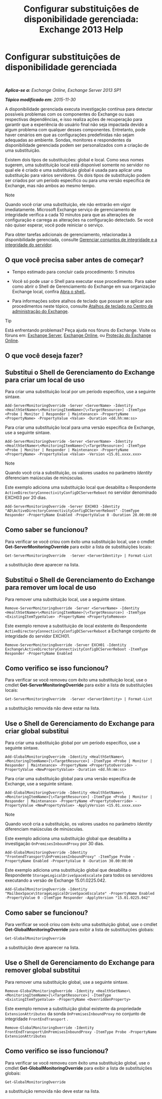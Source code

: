 ﻿---
title: 'Configurar substituições de disponibilidade gerenciada: Exchange 2013 Help'
TOCTitle: Configurar substituições de disponibilidade gerenciada
ms:assetid: c8f315b3-1d5e-4ad9-8bea-9c3a4a13ebfc
ms:mtpsurl: https://technet.microsoft.com/pt-br/library/Dn482055(v=EXCHG.150)
ms:contentKeyID: 59890401
ms.date: 05/22/2018
mtps_version: v=EXCHG.150
ms.translationtype: MT
---

# Configurar substituições de disponibilidade gerenciada

 

_**Aplica-se a:** Exchange Online, Exchange Server 2013 SP1_

_**Tópico modificado em:** 2015-11-30_

A disponibilidade gerenciada executa investigação contínua para detectar possíveis problemas com os componentes do Exchange ou suas respectivas dependências, e isso realiza ações de recuperação para garantir que a experiência do usuário final não seja impactada devido a algum problema com qualquer desses componentes. Entretanto, pode haver cenários em que as configurações predefinidas não sejam adequadas ao ambiente. Sondas, monitores e respondentes da disponibilidade gerenciada podem ser personalizados com a criação de uma substituição.

Existem dois tipos de substituições: global e local. Como seus nomes sugerem, uma substituição local está disponível somente no servidor no qual ele é criado e uma substituição global é usada para aplicar uma substituição para vários servidores. Os dois tipos de substituição podem ser criados por um período específico ou para uma versão específica de Exchange, mas não ambos ao mesmo tempo.


> [!NOTE]
> Quando você criar uma substituição, ele não entrarão em vigor imediatamente. Microsoft Exchange serviço de gerenciamento de integridade verifica a cada 10 minutos para que as alterações de configuração e carrega as alterações na configuração detectado. Se você não quiser esperar, você pode reiniciar o serviço.



Para obter tarefas adicionais de gerenciamento, relacionadas à disponibilidade gerenciada, consulte [Gerenciar conjuntos de integridade e a integridade do servidor](manage-health-sets-and-server-health-exchange-2013-help.md).

## O que você precisa saber antes de começar?

  - Tempo estimado para concluir cada procedimento: 5 minutos

  - Você só pode usar o Shell para executar esse procedimento. Para saber como abrir o Shell de Gerenciamento do Exchange em sua organização Exchange local, confira [Abra o shell.](https://technet.microsoft.com/pt-br/library/dd638134\(v=exchg.150\)).

  - Para informações sobre atalhos de teclado que possam se aplicar aos procedimentos neste tópico, consulte [Atalhos de teclado no Centro de administração do Exchange](keyboard-shortcuts-in-the-exchange-admin-center-exchange-online-protection-help.md).


> [!TIP]
> Está enfrentando problemas? Peça ajuda nos fóruns do Exchange. Visite os fóruns em: <A href="https://go.microsoft.com/fwlink/p/?linkid=60612">Exchange Server</A>, <A href="https://go.microsoft.com/fwlink/p/?linkid=267542">Exchange Online</A>, ou <A href="https://go.microsoft.com/fwlink/p/?linkid=285351">Proteção do Exchange Online</A>.



## O que você deseja fazer?

## Substitui o Shell de Gerenciamento do Exchange para criar um local de uso

Para criar uma substituição local por um período específico, use a seguinte sintaxe.

    Add-ServerMonitoringOverride -Server <ServerName> -Identity <HealthSetName>\<MonitoringItemName>[\<TargetResource>] -ItemType <Probe | Monitor | Responder | Maintenance> -PropertyName <PropertyName> -PropertyValue <Value> -Duration <dd.hh:mm:ss>

Para criar uma substituição local para uma versão específica de Exchange, use a seguinte sintaxe.

    Add-ServerMonitoringOverride -Server <ServerName> -Identity <HealthSetName>\<MonitoringItemName>[\<TargetResource>] -ItemType <Probe | Monitor | Responder | Maintenance> -PropertyName <PropertyName> -PropertyValue <Value> -Version <15.01.xxxx.xxx>


> [!NOTE]
> Quando você cria a substituição, os valores usados no parâmetro <EM>Identity</EM> diferenciam maiúsculas de minúsculas.



Este exemplo adiciona uma substituição local que desabilita o Respondente `ActiveDirectoryConnectivityConfigDCServerReboot` no servidor denominado EXCH03 por 20 dias.

    Add-ServerMonitoringOverride -Server EXCH03 -Identity "AD\ActiveDirectoryConnectivityConfigDCServerReboot" -ItemType Responder -PropertyName Enabled -PropertyValue 0 -Duration 20.00:00:00

## Como saber se funcionou?

Para verificar se você criou com êxito uma substituição local, use o cmdlet **Get-ServerMonitoringOverride** para exibir a lista de substituições locais:

    Get-ServerMonitoringOverride  -Server <ServerIdentity> | Format-List

a substituição deve aparecer na lista.

## Substitui o Shell de Gerenciamento do Exchange para remover um local de uso

Para remover uma substituição local, use a seguinte sintaxe.

    Remove-ServerMonitoringOverride -Server <ServerName> -Identity <HealthSetName>\<MonitoringItemName>[\<TargetResource>] -ItemType <ExistingItemTypeValue> -PropertyName <PropertytoRemove>

Este exemplo remove a substituição de local existente do Respondente `ActiveDirectoryConnectivityConfigDCServerReboot` a Exchange conjunto de integridade do servidor EXCH01.

    Remove-ServerMonitoringOverride -Server EXCH01 -Identity Exchange\ActiveDirectoryConnectivityConfigDCServerReboot -ItemType Responder -PropertyName Enabled

## Como verifico se isso funcionou?

Para verificar se você removeu com êxito uma substituição local, use o cmdlet **Get-ServerMonitoringOverride** para exibir a lista de substituições locais:

    Get-ServerMonitoringOverride  -Server <ServerIdentity> | Format-List

a substituição removida não deve estar na lista.

## Use o Shell de Gerenciamento do Exchange para criar global substitui

Para criar uma substituição global por um período específico, use a seguinte sintaxe.

    Add-GlobalMonitoringOverride -Identity <HealthSetName>\<MonitoringItemName>[\<TargetResource>] -ItemType <Probe | Monitor | Responder | Maintenance> -PropertyName <PropertytoOverride> -PropertyValue <NewPropertyValue> -Duration <dd.hh:mm:ss>

Para criar uma substituição global para uma versão específica de Exchange, use a seguinte sintaxe.

    Add-GlobalMonitoringOverride -Identity <HealthSetName>\<MonitoringItemName>[\<TargetResource>] -ItemType <Probe | Monitor | Responder | Maintenance> -PropertyName <PropertytoOverride> -PropertyValue <NewPropertyValue> -ApplyVersion <15.01.xxxx.xxx>


> [!NOTE]
> Quando você cria a substituição, os valores usados no parâmetro <EM>Identity</EM> diferenciam maiúsculas de minúsculas.



Este exemplo adiciona uma substituição global que desabilita a investigação `OnPremisesInboundProxy` por 30 dias.

    Add-GlobalMonitoringOverride -Identity "FrontendTransport\OnPremisesInboundProxy" -ItemType Probe -PropertyName Enabled -PropertyValue 0 -Duration 30.00:00:00

Este exemplo adiciona uma substituição global que desabilita o Respondente `StorageLogicalDriveSpaceEscalate` para todos os servidores executando a versão de Exchange 15.01.0225.042.

    Add-GlobalMonitoringOverride -Identity "MailboxSpace\StorageLogicalDriveSpaceEscalate" -PropertyName Enabled -PropertyValue 0 -ItemType Responder -ApplyVersion "15.01.0225.042"

## Como saber se funcionou?

Para verificar se você criou com êxito uma substituição global, use o cmdlet **Get-GlobalMonitoringOverride** para exibir a lista de substituições globais:

    Get-GlobalMonitoringOverride

a substituição deve aparecer na lista.

## Use o Shell de Gerenciamento do Exchange para remover global substitui

Para remover uma substituição global, use a seguinte sintaxe.

    Remove-GlobalMonitoringOverride -Identity <HealthSetName>\<MonitoringItemName>[\<TargetResource>] -ItemType <ExistingItemTypeValue> -PropertyName <OverriddenProperty>

Este exemplo remove a substituição global existente da propriedade `ExtensionAttributes` da sonda `OnPremisesInboundProxy` no conjunto de integridade `FrontEndTransport` .

    Remove-GlobalMonitoringOverride -Identity FrontEndTransport\OnPremisesInboundProxy -ItemType Probe -PropertyName ExtensionAttributes

## Como verifico se isso funcionou?

Para verificar se você removeu com êxito uma substituição global, use o cmdlet **Get-GlobalMonitoringOverride** para exibir a lista de substituições globais:

    Get-GlobalMonitoringOverride

a substituição removida não deve estar na lista.

